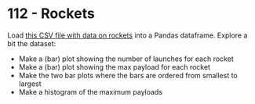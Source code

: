 # 112 - Rockets

Load [this CSV file with data on rockets](../assets/rockets.csv) into a Pandas dataframe.
Explore a bit the dataset:

  * Make a (bar) plot showing the number of launches for each rocket
  * Make a (bar) plot showing the max payload for each rocket
  * Make the two bar plots where the bars are ordered from smallest to largest
  * Make a histogram of the maximum payloads